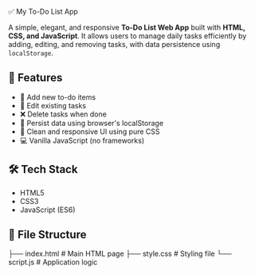 ✅ My To-Do List App

A simple, elegant, and responsive **To-Do List Web App** built with **HTML, CSS, and JavaScript**. It allows users to manage daily tasks efficiently by adding, editing, and removing tasks, with data persistence using `localStorage`.

## 🚀 Features

- 📌 Add new to-do items
- 📝 Edit existing tasks
- ❌ Delete tasks when done
- 💾 Persist data using browser's localStorage
- 🎨 Clean and responsive UI using pure CSS
- 💻 Vanilla JavaScript (no frameworks)


## 🛠️ Tech Stack

- HTML5
- CSS3
- JavaScript (ES6)



## 📂 File Structure

├── index.html # Main HTML page
├── style.css # Styling file
└── script.js # Application logic
